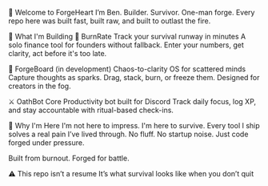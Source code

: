 👋 Welcome to ForgeHeart
I’m Ben. Builder. Survivor. One-man forge.
Every repo here was built fast, built raw, and built to outlast the fire.

🔧 What I'm Building
🧮 BurnRate
Track your survival runway in minutes
A solo finance tool for founders without fallback. Enter your numbers, get clarity, act before it's too late.

🧠 ForgeBoard (in development)
Chaos-to-clarity OS for scattered minds
Capture thoughts as sparks. Drag, stack, burn, or freeze them. Designed for creators in the fog.

⚔️ OathBot Core
Productivity bot built for Discord
Track daily focus, log XP, and stay accountable with ritual-based check-ins.

🧭 Why I'm Here
I'm not here to impress. I'm here to survive.
Every tool I ship solves a real pain I’ve lived through.
No fluff. No startup noise. Just code forged under pressure.

Built from burnout. Forged for battle.

⚠️ This repo isn’t a resume
It’s what survival looks like when you don’t quit
